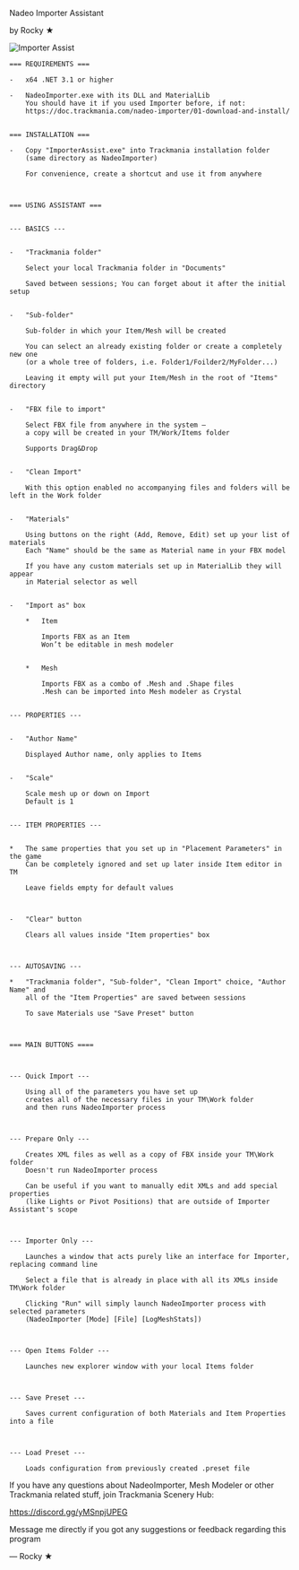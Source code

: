 Nadeo Importer Assistant

by Rocky ★


![Importer Assist](https://i.gyazo.com/8c8bae092339db1de7c8c86d52513802.jpg)


	=== REQUIREMENTS ===

	-	x64 .NET 3.1 or higher

	-	NadeoImporter.exe with its DLL and MaterialLib
		You should have it if you used Importer before, if not:   
		https://doc.trackmania.com/nadeo-importer/01-download-and-install/


	=== INSTALLATION ===

	-	Copy "ImporterAssist.exe" into Trackmania installation folder
		(same directory as NadeoImporter)

		For convenience, create a shortcut and use it from anywhere



	=== USING ASSISTANT ===


	--- BASICS ---


	-	"Trackmania folder"

		Select your local Trackmania folder in "Documents" 

		Saved between sessions; You can forget about it after the initial setup


	-	"Sub-folder"

		Sub-folder in which your Item/Mesh will be created

		You can select an already existing folder or create a completely new one 
		(or a whole tree of folders, i.e. Folder1/Foilder2/MyFolder...)  

		Leaving it empty will put your Item/Mesh in the root of "Items" directory


	-	"FBX file to import" 

		Select FBX file from anywhere in the system — 
		a copy will be created in your TM/Work/Items folder

		Supports Drag&Drop


	-	"Clean Import"

		With this option enabled no accompanying files and folders will be left in the Work folder 


	-	"Materials"

		Using buttons on the right (Add, Remove, Edit) set up your list of materials
		Each "Name" should be the same as Material name in your FBX model

		If you have any custom materials set up in MaterialLib they will appear
		in Material selector as well


	-	"Import as" box

		*	Item

			Imports FBX as an Item
			Won’t be editable in mesh modeler


		*	Mesh

			Imports FBX as a combo of .Mesh and .Shape files
			.Mesh can be imported into Mesh modeler as Crystal


	--- PROPERTIES ---


	-	"Author Name" 

		Displayed Author name, only applies to Items


	-	"Scale"

		Scale mesh up or down on Import
		Default is 1


	--- ITEM PROPERTIES ---


	*	The same properties that you set up in "Placement Parameters" in the game
		Can be completely ignored and set up later inside Item editor in TM

		Leave fields empty for default values 



	-	"Clear" button

		Clears all values inside "Item properties" box



	--- AUTOSAVING ---

	*	"Trackmania folder", "Sub-folder", "Clean Import" choice, "Author Name" and 
		all of the "Item Properties" are saved between sessions

		To save Materials use "Save Preset" button



	=== MAIN BUTTONS ====



	--- Quick Import ---

		Using all of the parameters you have set up 
		creates all of the necessary files in your TM\Work folder 
		and then runs NadeoImporter process



	--- Prepare Only ---

		Creates XML files as well as a copy of FBX inside your TM\Work folder
		Doesn't run NadeoImporter process

		Can be useful if you want to manually edit XMLs and add special properties 
		(like Lights or Pivot Positions) that are outside of Importer Assistant's scope



	--- Importer Only ---

		Launches a window that acts purely like an interface for Importer, replacing command line 

		Select a file that is already in place with all its XMLs inside TM\Work folder

		Clicking "Run" will simply launch NadeoImporter process with selected parameters
		(NadeoImporter [Mode] [File] [LogMeshStats])



	--- Open Items Folder ---

		Launches new explorer window with your local Items folder



	--- Save Preset ---

		Saves current configuration of both Materials and Item Properties into a file 



	--- Load Preset ---

		Loads configuration from previously created .preset file



If you have any questions about NadeoImporter, Mesh Modeler or 
other Trackmania related stuff, join Trackmania Scenery Hub:

https://discord.gg/yMSnpjUPEG


Message me directly if you got any suggestions or feedback 
regarding this program

—  Rocky ★
